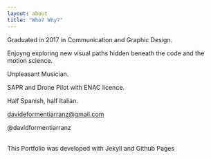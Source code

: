 ```yaml
---
layout: about
title: "Who? Why?"
---
```


Graduated in 2017 in Communication and Graphic Design.<br>

Enjoyng exploring new visual paths hidden beneath the code and the motion science.<br>

Unpleasant Musician. <br>

SAPR and Drone Pilot with ENAC licence.<br>

Half Spanish, half Italian.<br>


davideformentiarranz@gmail.com<br>

@davidformentiarranz<br><br>

This Portfolio was developed with Jekyll and Github Pages

